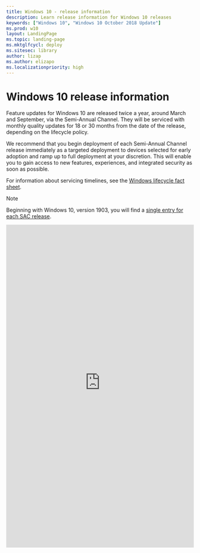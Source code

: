 ```yaml
---
title: Windows 10 - release information
description: Learn release information for Windows 10 releases
keywords: ["Windows 10", "Windows 10 October 2018 Update"]
ms.prod: w10
layout: LandingPage
ms.topic: landing-page
ms.mktglfcycl: deploy
ms.sitesec: library
author: lizap
ms.author: elizapo
ms.localizationpriority: high
---
```


# Windows 10 release information

Feature updates for Windows 10 are released twice a year, around March and September, via the Semi-Annual Channel. They will be serviced with monthly quality updates for 18 or 30 months from the date of the release, depending on the lifecycle policy.

We recommend that you begin deployment of each Semi-Annual Channel release immediately as a targeted deployment to devices selected for early adoption and ramp up to full deployment at your discretion. This will enable you to gain access to new features, experiences, and integrated security as soon as possible.

For information about servicing timelines, see the [Windows lifecycle fact sheet](https://support.microsoft.com/help/13853).

> [!NOTE]
> Beginning with Windows 10, version 1903, you will find a [single entry for each SAC release](https://techcommunity.microsoft.com/t5/Windows-IT-Pro-Blog/Windows-Update-for-Business-and-the-retirement-of-SAC-T/ba-p/339523).

<div class="m-rich-content-block" data-grid="col-12">
    <div id="winrelinfo" xmlns="http://www.w3.org/1999/xhtml"><iframe width="100%" height="866px" id="winrelinfo_iframe" src="https://winreleaseinfoprod.blob.core.windows.net/winreleaseinfoprod/en-US.html" frameborder="0" marginwidth="0" marginheight="0" scrolling="auto"></iframe></div>
    <script src="https://winreleaseinfoprod.blob.core.windows.net/winreleaseinfoprod/iframe.js" xmlns="http://www.w3.org/1999/xhtml"></script>
    <script xmlns="http://www.w3.org/1999/xhtml">/*<![CDATA[*/winrelinfo_setup("https://winreleaseinfoprod.blob.core.windows.net/winreleaseinfoprod/en-US.html")/*]]>*/</script>
</div>
